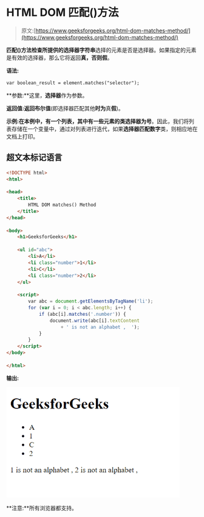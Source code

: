 # HTML DOM 匹配()方法

> 原文:[https://www.geeksforgeeks.org/html-dom-matches-method/](https://www.geeksforgeeks.org/html-dom-matches-method/)

**匹配()**方法检查所提供的**选择器字符串**选择的元素是否是选择器。如果指定的元素是有效的选择器，那么它将返回**真，**否则**假**。

**语法:**

```html
var boolean_result = element.matches("selector");
```

**参数:**这里，**选择器**作为参数。

**返回值:**返回**布尔值**(即选择器匹配其他**时为**真**假**)。

**示例:**在本例中，有一个列表，其中有一些元素的类选择器为**号**。因此，我们将列表存储在一个变量中，通过对列表进行迭代，如果**选择器匹配数字**类，则相应地在文档上打印。

## 超文本标记语言

```html
<!DOCTYPE html>
<html>

<head>
    <title>
        HTML DOM matches() Method
    </title>
</head>

<body>
    <h1>GeeksforGeeks</h1>

    <ul id="abc">
        <li>A</li>
        <li class="number">1</li>
        <li>C</li>
        <li class="number">2</li>
    </ul>

    <script>
        var abc = document.getElementsByTagName('li');
        for (var i = 0; i < abc.length; i++) {
            if (abc[i].matches('.number')) {
                document.write(abc[i].textContent 
                    + ' is not an alphabet ,  ');
            }
        }
    </script>
</body>

</html>
```

**输出:**

![](img/21d8be3dfba24d587164c29fd7fd6add.png)

**注意:**所有浏览器都支持。